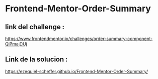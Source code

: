 # Frontend-Mentor-Order-Summary

## link del challenge : 

https://www.frontendmentor.io/challenges/order-summary-component-QlPmajDUj

## Link de la solucion :

https://ezequiel-scheffer.github.io/Frontend-Mentor-Order-Summary/

